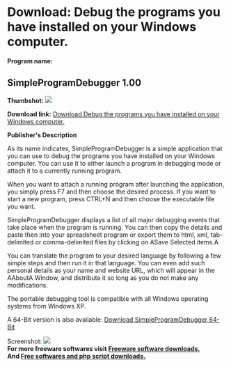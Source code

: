 # Download: Debug the programs you have installed on your Windows computer.

**Program name:**

## SimpleProgramDebugger 1.00

  
**Thumbshot:** ![](http://www.freewarefiles.com/screenshot/simpprgrmdbggr_md.jpg)   
  
**Download link:** [Download Debug the programs you have installed on your Windows computer.](http://freesoftwares.boysofts.com/SimpleProgramDebugger_program_97098.html)  
  


**Publisher's Description**  
  


As its name indicates, SimpleProgramDebugger is a simple application that you can use to debug the programs you have installed on your Windows computer. You can use it to either launch a program in debugging mode or attach it to a currently running program. 

When you want to attach a running program after launching the application, you simply press F7 and then choose the desired process. If you want to start a new program, press CTRL+N and then choose the executable file you want.

SimpleProgramDebugger displays a list of all major debugging events that take place when the program is running. You can then copy the details and paste then into your spreadsheet program or export them to html, xml, tab-delimited or comma-delimited files by clicking on ASave Selected items.A

You can translate the program to your desired language by following a few simple steps and then run it in that language. You can even add such personal details as your name and website URL, which will appear in the AAboutA Window, and distribute it so long as you do not make any modifications.

The portable debugging tool is compatible with all Windows operating systems from Windows XP. 

A 64-Bit version is also available: [Download SimpleProgramDebugger 64-Bit](http://www.nirsoft.net/utils/simpleprogramdebugger-x64.zip)

  
  
Screenshot: ![](http://www.freewarefiles.com/screenshot/simpprgrmdbggr.jpg)   
**For more freeware softwares visit [Freeware software downloads.](http://freesoftwares.boysofts.com/)**   
**And [Free softwares and php script downloads.](http://www.boysofts.com/)**
